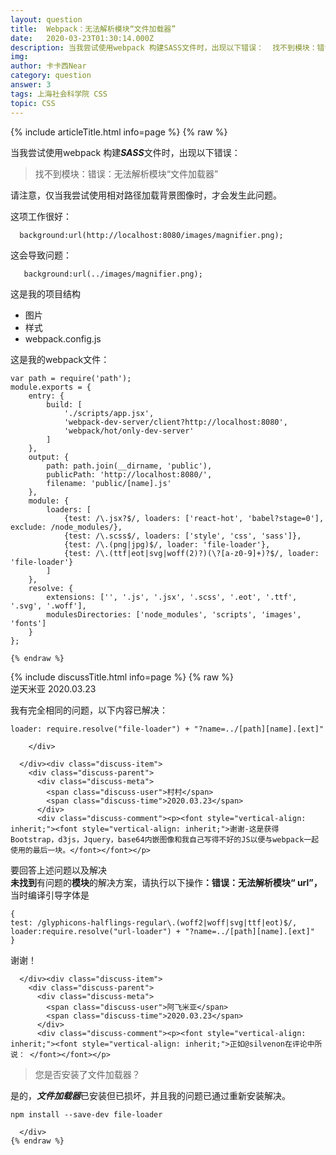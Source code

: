 ```yaml
---
layout: question
title:  Webpack：无法解析模块“文件加载器”
date:   2020-03-23T01:30:14.000Z
description: 当我尝试使用webpack 构建SASS文件时，出现以下错误：  找不到模块：错误：无法解析模块“文件加载器”请注意，仅当我尝试使用相对路径加...
img: 
author: 卡卡西Near
category: question
answer: 3
tags: 上海社会科学院 CSS
topic: CSS
---
```

<div class="article-root">
  <div class="article">
    {% include articleTitle.html info=page %}
    {% raw %}
    <div class="article-content"><p><font style="vertical-align: inherit;"><font style="vertical-align: inherit;">当我尝试</font><font style="vertical-align: inherit;">使用webpack </font><font style="vertical-align: inherit;">构建</font></font><strong><em><font style="vertical-align: inherit;"><font style="vertical-align: inherit;">SASS</font></font></em></strong><font style="vertical-align: inherit;"><font style="vertical-align: inherit;">文件时，出现以下错误：</font></font></p>

<blockquote>
  <p><font style="vertical-align: inherit;"><font style="vertical-align: inherit;">找不到模块：错误：无法解析模块“文件加载器”</font></font></p>
</blockquote>

<p><font style="vertical-align: inherit;"><font style="vertical-align: inherit;">请注意，仅当我尝试使用相对路径加载背景图像时，才会发生此问题。</font></font></p>

<p><font style="vertical-align: inherit;"><font style="vertical-align: inherit;">这项工作很好：</font></font></p>

<pre><code>  background:url(http://localhost:8080/images/magnifier.png);
</code></pre>

<p><font style="vertical-align: inherit;"><font style="vertical-align: inherit;">这会导致问题：</font></font></p>

<pre><code>   background:url(../images/magnifier.png);
</code></pre>

<p><font style="vertical-align: inherit;"><font style="vertical-align: inherit;">这是我的项目结构</font></font></p>

<ul>
<li><font style="vertical-align: inherit;"><font style="vertical-align: inherit;">图片 </font></font></li>
<li><font style="vertical-align: inherit;"><font style="vertical-align: inherit;">样式</font></font></li>
<li><font style="vertical-align: inherit;"><font style="vertical-align: inherit;">webpack.config.js</font></font></li>
</ul>

<p><font style="vertical-align: inherit;"><font style="vertical-align: inherit;">这是我的webpack文件：</font></font></p>

<pre><code>var path = require('path');<font></font>
module.exports = {<font></font>
    entry: {<font></font>
        build: [<font></font>
            './scripts/app.jsx',<font></font>
            'webpack-dev-server/client?http://localhost:8080',<font></font>
            'webpack/hot/only-dev-server'<font></font>
        ]<font></font>
    },<font></font>
    output: {<font></font>
        path: path.join(__dirname, 'public'),<font></font>
        publicPath: 'http://localhost:8080/',<font></font>
        filename: 'public/[name].js'<font></font>
    },<font></font>
    module: {<font></font>
        loaders: [<font></font>
            {test: /\.jsx?$/, loaders: ['react-hot', 'babel?stage=0'], exclude: /node_modules/},<font></font>
            {test: /\.scss$/, loaders: ['style', 'css', 'sass']},<font></font>
            {test: /\.(png|jpg)$/, loader: 'file-loader'},<font></font>
            {test: /\.(ttf|eot|svg|woff(2)?)(\?[a-z0-9]+)?$/, loader: 'file-loader'}<font></font>
        ]<font></font>
    },<font></font>
    resolve: {<font></font>
        extensions: ['', '.js', '.jsx', '.scss', '.eot', '.ttf', '.svg', '.woff'],<font></font>
        modulesDirectories: ['node_modules', 'scripts', 'images', 'fonts']<font></font>
    }<font></font>
};<font></font>
</code></pre></div>
    {% endraw %}
  </div>

  <div class="discuss-wrapper">
    {% include discussTitle.html info=page %}
    {% raw %}
    <div class="discuss-item">
        <div class="discuss-parent">
          <div class="discuss-meta">
            <span class="discuss-user">逆天米亚</span>
            <span class="discuss-time">2020.03.23</span>
          </div>
          <div class="discuss-comment"><p><font style="vertical-align: inherit;"><font style="vertical-align: inherit;">我有完全相同的问题，以下内容已解决：</font></font></p>

<pre><code>loader: require.resolve("file-loader") + "?name=../[path][name].[ext]"
</code></pre></div>
        </div>
        
      </div><div class="discuss-item">
        <div class="discuss-parent">
          <div class="discuss-meta">
            <span class="discuss-user">村村</span>
            <span class="discuss-time">2020.03.23</span>
          </div>
          <div class="discuss-comment"><p><font style="vertical-align: inherit;"><font style="vertical-align: inherit;">谢谢-这是获得Bootstrap，d3js，Jquery，base64内嵌图像和我自己写得不好的JS以便与webpack一起使用的最后一块。</font></font></p>

<p><font style="vertical-align: inherit;"><font style="vertical-align: inherit;">要回答上述问题以及解决</font></font><br>
<strong><font style="vertical-align: inherit;"><font style="vertical-align: inherit;">未找到</font></font></strong><font style="vertical-align: inherit;"><font style="vertical-align: inherit;">有问题的</font><strong><font style="vertical-align: inherit;">模块</font></strong><font style="vertical-align: inherit;">的解决方案，请执行以下操作</font><strong><font style="vertical-align: inherit;">：错误：无法解析模块“ url”，</font></strong><font style="vertical-align: inherit;"> 
当时编译引导字体是</font></font></p>

<pre><code>{ <font></font>
test: /glyphicons-halflings-regular\.(woff2|woff|svg|ttf|eot)$/,<font></font>
loader:require.resolve("url-loader") + "?name=../[path][name].[ext]"<font></font>
}<font></font>
</code></pre>

<p><font style="vertical-align: inherit;"><font style="vertical-align: inherit;">谢谢！</font></font></p></div>
        </div>
        
      </div><div class="discuss-item">
        <div class="discuss-parent">
          <div class="discuss-meta">
            <span class="discuss-user">阿飞米亚</span>
            <span class="discuss-time">2020.03.23</span>
          </div>
          <div class="discuss-comment"><p><font style="vertical-align: inherit;"><font style="vertical-align: inherit;">正如@silvenon在评论中所说： </font></font></p>

<blockquote>
  <p><font style="vertical-align: inherit;"><font style="vertical-align: inherit;">您是否安装了文件加载器？</font></font></p>
</blockquote>

<p><font style="vertical-align: inherit;"><font style="vertical-align: inherit;">是的，</font></font><strong><em><font style="vertical-align: inherit;"><font style="vertical-align: inherit;">文件加载器</font></font></em></strong><font style="vertical-align: inherit;"><font style="vertical-align: inherit;">已安装但已损坏，并且我的问题已通过重新安装解决。</font></font></p>

<p><code>npm install --save-dev file-loader</code></p></div>
        </div>
        
      </div>
    {% endraw %}
  </div>
<div>
